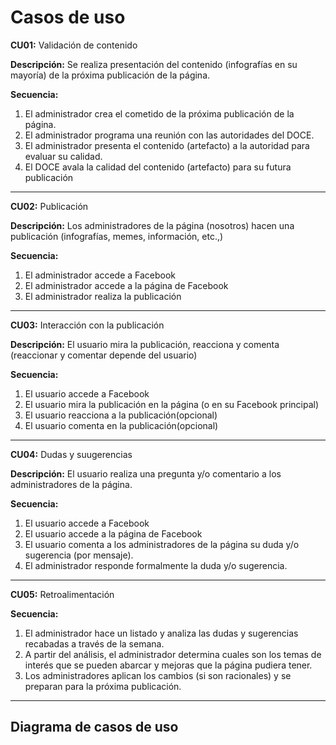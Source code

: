 # Casos de uso

**CU01:** Validación de contenido

**Descripción:** Se realiza presentación del contenido (infografías en su mayoría) de la próxima  publicación de la página.

**Secuencia:**
1. El administrador crea el cometido de la próxima publicación de la página.
2. El administrador programa una reunión con las autoridades del  DOCE.
3. El administrador presenta el contenido (artefacto) a la autoridad para evaluar su calidad.
4. El DOCE avala la calidad del contenido (artefacto) para su futura publicación
------------

**CU02:** Publicación

**Descripción:** Los administradores de la página (nosotros) hacen una publicación (infografías, memes, información, etc.,)

**Secuencia:**
1. El administrador accede a Facebook
2. El administrador accede a la página de Facebook
3. El administrador realiza la publicación
------------

**CU03:** Interacción con la publicación

**Descripción:** El usuario mira la publicación, reacciona y comenta (reaccionar y comentar depende del usuario)

**Secuencia:**
1. El usuario accede a Facebook
2. El usuario mira la publicación en la página (o en su Facebook principal)
3. El usuario reacciona a la publicación(opcional)
4. El usuario comenta en la publicación(opcional)
------------

**CU04:** Dudas y suugerencias

**Descripción:** El usuario realiza una pregunta y/o comentario a los administradores de la página.

**Secuencia:**
1. El usuario accede a Facebook
2. El usuario accede a la página de Facebook
3. El usuario comenta a los administradores de la página su duda y/o sugerencia (por mensaje).
4. El administrador responde formalmente la duda y/o sugerencia.
------------

**CU05:** Retroalimentación

**Secuencia:**
1. El administrador hace un listado y  analiza las dudas y sugerencias recabadas a través de la semana.
2. A partir del análisis, el administrador determina cuales son los temas de interés que se pueden abarcar y mejoras que la página pudiera tener.
3. Los administradores aplican los cambios (si son racionales) y se preparan para la próxima publicación.

------------
## Diagrama de casos de uso
